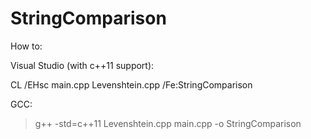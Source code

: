 StringComparison
================
How to:

Visual Studio (with c++11 support):

CL /EHsc main.cpp Levenshtein.cpp /Fe:StringComparison

GCC:

>g++ -std=c++11 Levenshtein.cpp main.cpp -o StringComparison
